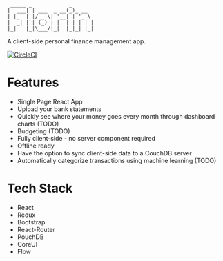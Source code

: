 ```
 _____ _            _       
|  ___| | ___  _ __(_)_ __  
| |_  | |/ _ \| '__| | '_ \ 
|  _| | | (_) | |  | | | | |
|_|   |_|\___/|_|  |_|_| |_|
```

A client-side personal finance management app.

[![CircleCI](https://circleci.com/gh/kevinjqiu/florinapp.svg?style=svg)](https://circleci.com/gh/kevinjqiu/florinapp)

Features
========

* Single Page React App
* Upload your bank statements
* Quickly see where your money goes every month through dashboard charts (TODO)
* Budgeting (TODO)
* Fully client-side - no server component required
* Offline ready
* Have the option to sync client-side data to a CouchDB server
* Automatically categorize transactions using machine learning (TODO)

Tech Stack
==========

* React
* Redux
* Bootstrap
* React-Router
* PouchDB
* CoreUI
* Flow
